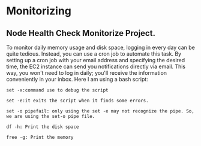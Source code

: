 # Monitorizing
## Node Health Check Monitorize Project.

To monitor daily memory usage and disk space, logging in every day can be quite tedious. Instead, you can use a cron job to automate this task. By setting up a cron job with your email address and specifying the desired time, the EC2 instance can send you notifications directly via email. This way, you won't need to log in daily; you'll receive the information conveniently in your inbox.
Here I am using a bash script:
```
set -x:command use to debug the script
```
```
set -e:it exits the script when it finds some errors.
```
```
set -o pipefail: only using the set -e may not recognize the pipe. So, we are using the set-o pipe file.
```
```
df -h: Print the disk space
```
```
free -g: Print the memory
```
